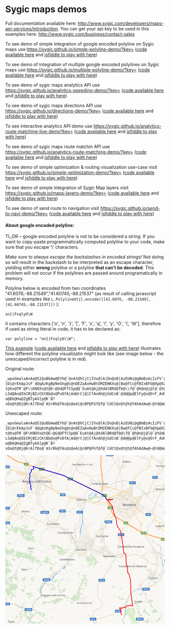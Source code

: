 # Sygic maps demos

Full documentation available here: <http://www.sygic.com/developers/maps-api-services/introduction>. You can get your api key to be used in this examples here: <http://www.sygic.com/business/contact-sales>

To see demo of simple integration of google encoded polyline on Sygic maps use <https://sygic.github.io/simple-polyline-demo/?key=> ([code available here](https://github.com/sygic/sygic.github.io/tree/master/simple-polyline-demo) and [jsfiddle to play with here](http://jsfiddle.net/gh/get/library/pure/Sygic/sygic.github.io/tree/master/documentation-demos/simple-polyline-demo))

To see demo of integration of multiple google encoded polylines on Sygic maps use <https://sygic.github.io/multiple-polyline-demo/?key=> ([code available here](https://github.com/sygic/sygic.github.io/tree/master/multiple-polyline-demo) and [jsfiddle to play with here](http://jsfiddle.net/gh/get/library/pure/Sygic/sygic.github.io/tree/master/documentation-demos/multiple-polyline-demo))

To see demo of sygic maps analytics API use <https://sygic.github.io/analytics-speeding-demo/?key=> ([code available here](https://github.com/sygic/sygic.github.io/tree/master/analytics-speeding-demo) and [jsfiddle to play with here](http://jsfiddle.net/gh/get/library/pure/Sygic/sygic.github.io/tree/master/documentation-demos/analytics-speeding-demo))

To see demo of sygic maps directions API use <https://sygic.github.io/directions-demo/?key=> ([code available here](https://github.com/sygic/sygic.github.io/tree/master/directions-demo) and [jsfiddle to play with here](http://jsfiddle.net/gh/get/library/pure/Sygic/sygic.github.io/tree/master/documentation-demos/directions-demo))

To see interactive analytics API demo use <https://sygic.github.io/analytics-route-matching-live-demo?key=> ([code available here](https://github.com/sygic/sygic.github.io/tree/master/analytics-route-matching-live-demo) and [jsfiddle to play with here](http://jsfiddle.net/gh/get/library/pure/Sygic/sygic.github.io/tree/master/documentation-demos/analytics-route-matching-live-demo))

To see demo of sygic maps route matchin API use <https://sygic.github.io/analytics-route-matching-demo/?key=> ([code available here](https://github.com/sygic/sygic.github.io/tree/master/analytics-route-matching-demo) and [jsfiddle to play with here](http://jsfiddle.net/gh/get/library/pure/Sygic/sygic.github.io/tree/master/documentation-demos/analytics-route-matching-demo))

To see demo of simple optimization & routing visualization use-case visit <https://sygic.github.io/simple-optimization-demo/?key=> ([code available here](https://github.com/sygic/sygic.github.io/tree/master/simple-optimization-demo) and [jsfiddle to play with here](http://jsfiddle.net/gh/get/library/pure/Sygic/sygic.github.io/tree/master/documentation-demos/simple-optimization-demo))

To see demo of simple integration of Sygic Map layers visit <https://sygic.github.io/maps-layers-demo/?key=> ([code available here](https://github.com/sygic/sygic.github.io/tree/master/maps-layers-demo) and [jsfiddle to play with here](http://jsfiddle.net/gh/get/library/pure/Sygic/sygic.github.io/tree/master/documentation-demos/maps-layers-demo))

To see demo of send route to navigation visit <https://sygic.github.io/send-to-navi-demo/?key=> ([code available here](https://github.com/sygic/sygic.github.io/tree/master/send-to-navi-demo) and [jsfiddle to play with here](http://jsfiddle.net/gh/get/library/pure/Sygic/sygic.github.io/tree/master/documentation-demos/send-to-navi-demo))

#### About google encoded polyline:
TL;DR – google encoded polyline is not to be considered a string. If you want to copy-paste programmatically computed polyline to your code, make sure that you escape ‘\’ characters.

*Make sure to always escape the backslashes in encoded strings!* Not doing so will result in the backslash to be interpreted as an escape character, yielding either **wrong** polyline or a polyline **that can't be decoded**. This problem will not occur if the polylines are passed around programatically in memory. 

Polyline below is encoded from two coordinates "41.6076,-88.21549","41.60745,-88.21537" (as result of calling javascript used in examples like `L.PolylineUtil.encode([[41.6076, -88.21549], [41.60745,-88.21537]])` ):
```
on}|FxqlyO\W
```
it contains characters ['o', 'n', '}', '|', 'F', 'x', 'q', 'l', 'y', 'O', '\\', 'W'], therefore if used as string literal in code, it has to be declared as:
```
var polyline = "on}|FxqlyO\\W";
```

[This example](https://sygic.github.io/unescaped-polyline-demo/?key=) ([code available here](https://github.com/sygic/sygic.github.io/tree/master/unescaped-polyline-demo) and [jsfiddle to play with here](http://jsfiddle.net/gh/get/library/pure/Sygic/sygic.github.io/tree/master/documentation-demos/unescaped-polyline-demo)) illustrates how different the polyline visualizatin might look like (see image below - the unescaped/incorrect polyline is in red).

Original route:
```
_wpoGmalaAnAo@S}@uBbAw@EYh@`@vAt@hCjC|IVx@lA|Dn@xB|AzEUNi@gBmBzAcIzFV`@vArBd@d@dAj@p@p@nDpFw@|AKp@HhEK~@cBdCYlAu@c@p@qBh@_Ah@a@x@[`BI\\Dd@^`@r@PfAEjAQ|@W~@_@xASr@u@dCENa@~AK|@C~AGrA]bCsB`Ey@`@}C`BaAf@cB|@c@RuItEoCdBmBxAKHsEhEiFnGuAnBiEzHEHOZ_BrDi@tAcClHyBrIc@dBe@nBk@xB[hAyG`YcGjVsA|FeBlH}Hn[{@lDoT||@uNfl@mBvH_Kpa@oOfn@sk@z_Cia@vaBsSpz@mIf]oC`Lgg@hsB}DpPm@rCwAfHaCnN_Gre@yKv}@In@wSfdBue@|{Di@rEkApJsF`d@qAzKgBpNeGhg@c@nDEZaAxHwBtOMZENKXu@|Bw@fCc@fBIxBFb@Xp@XZPJt@Hh@Qv@cAb@_Aj@w@j@U`AQTMjAObAQv@Od@IXGXGhBi@h@SNG^QZEnAm@|@@r@\\d@fAPr@VjApBbLdAfLh@`GJbBC`@Mj@?t@Xx@TR`@F\\KNOXs@t@E~@Gd@FfCSp@Q`EuAt@Aj@XdAlBRd@Tb@\\f@`@h@n@j@l@`@t@d@jCdBlFlDdFjD~DbCh@\\tB|@pA\\r@t@DZFJ`@JXQJm@r@sAr@q@t@{@FJN?LSd@An@IbCMjBIzCKtBb@v@PvDfA|Ad@rC|@|CfAnAh@jGdCnB`@d@@p@ElFy@v@OrF_AdGmA|Cm@tBc@r@OpAWhB_@fAU\\GxCm@pD_AT@z@Tr@\\b@b@ZRHd@XHNGJg@Oa@?o@Dk@Ha@ZgBTyAX[p@K`B?vDo@t@Oj@KrA[fDo@`ASrBk@fAs@z@eA|@cBP@FGf@f@`CdCt@v@t@t@fAhAdAw@~@Yd@m@n@KlDDt@KbJsDtDkB^Sl@c@tA{AGm@z@Y
```

Unescaped route:
```
_wpoGmalaAnAo@S}@uBbAw@EYh@`@vAt@hCjC|IVx@lA|Dn@xB|AzEUNi@gBmBzAcIzFV`@vArBd@d@dAj@p@p@nDpFw@|AKp@HhEK~@cBdCYlAu@c@p@qBh@_Ah@a@x@[`BI\Dd@^`@r@PfAEjAQ|@W~@_@xASr@u@dCENa@~AK|@C~AGrA]bCsB`Ey@`@}C`BaAf@cB|@c@RuItEoCdBmBxAKHsEhEiFnGuAnBiEzHEHOZ_BrDi@tAcClHyBrIc@dBe@nBk@xB[hAyG`YcGjVsA|FeBlH}Hn[{@lDoT||@uNfl@mBvH_Kpa@oOfn@sk@z_Cia@vaBsSpz@mIf]oC`Lgg@hsB}DpPm@rCwAfHaCnN_Gre@yKv}@In@wSfdBue@|{Di@rEkApJsF`d@qAzKgBpNeGhg@c@nDEZaAxHwBtOMZENKXu@|Bw@fCc@fBIxBFb@Xp@XZPJt@Hh@Qv@cAb@_Aj@w@j@U`AQTMjAObAQv@Od@IXGXGhBi@h@SNG^QZEnAm@|@@r@\d@fAPr@VjApBbLdAfLh@`GJbBC`@Mj@?t@Xx@TR`@F\KNOXs@t@E~@Gd@FfCSp@Q`EuAt@Aj@XdAlBRd@Tb@\f@`@h@n@j@l@`@t@d@jCdBlFlDdFjD~DbCh@\tB|@pA\r@t@DZFJ`@JXQJm@r@sAr@q@t@{@FJN?LSd@An@IbCMjBIzCKtBb@v@PvDfA|Ad@rC|@|CfAnAh@jGdCnB`@d@@p@ElFy@v@OrF_AdGmA|Cm@tBc@r@OpAWhB_@fAU\GxCm@pD_AT@z@Tr@\b@b@ZRHd@XHNGJg@Oa@?o@Dk@Ha@ZgBTyAX[p@K`B?vDo@t@Oj@KrA[fDo@`ASrBk@fAs@z@eA|@cBP@FGf@f@`CdCt@v@t@t@fAhAdAw@~@Yd@m@n@KlDDt@KbJsDtDkB^Sl@c@tA{AGm@z@Y
```

![visualization](https://github.com/sygic/sygic.github.io/blob/master/unescaped-polyline-demo/visualize.PNG "visualization")